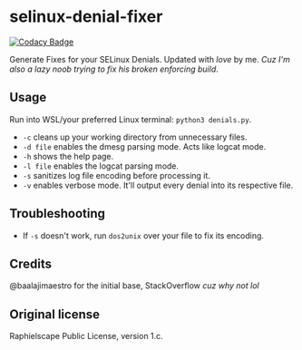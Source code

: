 # selinux-denial-fixer

[![Codacy Badge](https://app.codacy.com/project/badge/Grade/64b12db392b2496bb1ac45a735ce1a75)](https://www.codacy.com/gh/Giovix92/selinux-denial-fixer/dashboard?utm_source=github.com&amp;utm_medium=referral&amp;utm_content=Giovix92/selinux-denial-fixer&amp;utm_campaign=Badge_Grade)

Generate Fixes for your SELinux Denials.
Updated with *love* by me.
*Cuz I'm also a lazy noob trying to fix his broken enforcing build*.

## Usage

Run into WSL/your preferred Linux terminal: `python3 denials.py`.

- `-c` cleans up your working directory from unnecessary files.
- `-d file` enables the dmesg parsing mode. Acts like logcat mode.
- `-h` shows the help page.
- `-l file` enables the logcat parsing mode.
- `-s` sanitizes log file encoding before processing it.
- `-v` enables verbose mode. It'll output every denial into its respective file.

## Troubleshooting

- If `-s` doesn't work, run `dos2unix` over your file to fix its encoding.

## Credits

@baalajimaestro for the initial base, StackOverflow *cuz why not lol*

## Original license

Raphielscape Public License, version 1.c.
